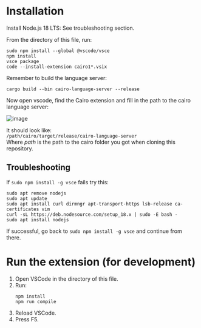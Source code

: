 # Installation

Install Node.js 18 LTS:
See troubleshooting section.

From the directory of this file, run:
```
sudo npm install --global @vscode/vsce
npm install
vsce package
code --install-extension cairo1*.vsix
```

Remember to build the language server:
```
cargo build --bin cairo-language-server --release
```

Now open vscode, find the Cairo extension and fill in the path to the cairo language server:  

![image](https://user-images.githubusercontent.com/16206518/219945386-d47fed8f-2b69-45e4-a01c-dc33ff41af73.png)  


It should look like:  
``/path/cairo/target/release/cairo-language-server``  
Where *path* is the path to the cairo folder you got when cloning this repository.

## Troubleshooting

If `sudo npm install -g vsce` fails try this:
```
sudo apt remove nodejs
sudo apt update
sudo apt install curl dirmngr apt-transport-https lsb-release ca-certificates vim
curl -sL https://deb.nodesource.com/setup_18.x | sudo -E bash -
sudo apt install nodejs
```
If successful, go back to `sudo npm install -g vsce` and continue from there.

# Run the extension (for development)

1. Open VSCode in the directory of this file.
2. Run:
   ```
   npm install
   npm run compile
   ```
3. Reload VSCode.
4. Press F5.
